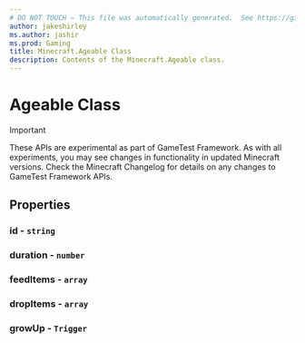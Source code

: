 ```yaml
---
# DO NOT TOUCH — This file was automatically generated.  See https://github.com/Mojang/MinecraftScriptingApiDocsGenerator to modify descriptions, examples, etc.
author: jakeshirley
ms.author: jashir
ms.prod: Gaming
title: Minecraft.Ageable Class
description: Contents of the Minecraft.Ageable class.
---
```

# Ageable Class
>[!IMPORTANT]
>These APIs are experimental as part of GameTest Framework. As with all experiments, you may see changes in functionality in updated Minecraft versions. Check the Minecraft Changelog for details on any changes to GameTest Framework APIs.
## Properties
### **id** - `string`



### **duration** - `number`



### **feedItems** - `array`



### **dropItems** - `array`



### **growUp** - `Trigger`




